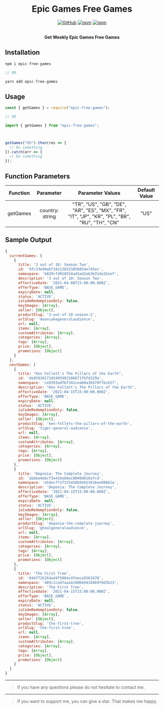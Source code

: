 <div align="center">
	<h1>Epic Games Free Games</h1>
  <a href="https://github.com/AuroPick/epic-free-games/blob/master/LICENSE"><img alt="GitHub" src="https://img.shields.io/github/license/AuroPick/epic-free-games"></a>
  <a href="https://www.npmjs.com/package/epic-free-games"><img alt="npm" src="https://img.shields.io/npm/v/epic-free-games"></a>
  <a href="https://www.npmjs.com/package/epic-free-games"><img alt="npm" src="https://img.shields.io/npm/dm/epic-free-games"></a>
  </br>
  </br>
	<p><b>Get Weekly Epic Games Free Games</b></p>
</div>

## Installation

```js
npm i epic-free-games

// OR

yarn add epic-free-games
```

## Usage

```js
const { getGames } = require("epic-free-games");

// OR

import { getGames } from "epic-free-games";



getGames("US").then(res => {
  // Do something
}).catch(err => {
  // Do something
});

```

## Function Parameters

| Function    | Parameter           | Parameter Values                                                                               | Default Value  |
| :---------: | :-----------------: | :--------------------------------------------------------------------------------------------: | :------------: |
| getGames    | country: string     | "TR", "US", "GB", "DE", "AR", "ES", "MX", "FR", "IT", "JP", "KR", "PL", "BR", "RU", "TH", "CN" | "US"           |

## Sample Output

```js
{
  currentGames: [
    {
      title: '3 out of 10: Season Two',
      id: '9fc33e99abf342138323856854e745ec',
      namespace: 'b829cfd910554ad3ad2eb3b314e2b1ef',
      description: '3 out of 10: Season Two',
      effectiveDate: '2021-04-08T15:00:00.000Z',
      offerType: 'BASE_GAME',
      expiryDate: null,
      status: 'ACTIVE',
      isCodeRedemptionOnly: false,
      keyImages: [Array],
      seller: [Object],
      productSlug: '3-out-of-10-season-2',
      urlSlug: 'mooncakegeneralaudience',
      url: null,
      items: [Array],
      customAttributes: [Array],
      categories: [Array],
      tags: [Array],
      price: [Object],
      promotions: [Object]
    }
  ],
  nextGames: [
    {
      title: "Ken Follett's The Pillars of the Earth",
      id: 'ded5930173d5495993186871fbfd329a',
      namespace: 'ce8393adfbf342ceab0a36479ffbc627',
      description: "Ken Follett's The Pillars of the Earth",
      effectiveDate: '2021-04-15T15:00:00.000Z',
      offerType: 'BASE_GAME',
      expiryDate: null,
      status: 'ACTIVE',
      isCodeRedemptionOnly: false,
      keyImages: [Array],
      seller: [Object],
      productSlug: 'ken-follets-the-pillars-of-the-earth',
      urlSlug: 'tiger-general-audience',
      url: null,
      items: [Array],
      customAttributes: [Array],
      categories: [Array],
      tags: [Array],
      price: [Object],
      promotions: [Object]
    },
    {
      title: 'Deponia: The Complete Journey',
      id: 'abdae4ebcf3e41beb6ec8040d818afcd',
      namespace: 'e5decf71f325458b92653616ee98682a',
      description: 'Deponia: The Complete Journey',
      effectiveDate: '2021-04-15T15:00:00.000Z',
      offerType: 'BASE_GAME',
      expiryDate: null,
      status: 'ACTIVE',
      isCodeRedemptionOnly: false,
      keyImages: [Array],
      seller: [Object],
      productSlug: 'deponia-the-complete-journey',
      urlSlug: 'ghoulgeneralaudience',
      url: null,
      items: [Array],
      customAttributes: [Array],
      categories: [Array],
      tags: [Array],
      price: [Object],
      promotions: [Object]
    },
    {
      title: 'The First Tree',
      id: '844f72b164ad4f5884c4feeca5561678',
      namespace: '489c2ca47aaa4190b694184b979d3b23',
      description: 'The First Tree',
      effectiveDate: '2021-04-15T15:00:00.000Z',
      offerType: 'BASE_GAME',
      expiryDate: null,
      status: 'ACTIVE',
      isCodeRedemptionOnly: false,
      keyImages: [Array],
      seller: [Object],
      productSlug: 'the-first-tree',
      urlSlug: 'the-first-tree',
      url: null,
      items: [Array],
      customAttributes: [Array],
      categories: [Array],
      tags: [Array],
      price: [Object],
      promotions: [Object]
    }
  ]
}
```
<hr/>

> If you have any questions please do not hesitate to contact me.

<hr/>

> If you want to support me, you can give a star. That makes me happy.
